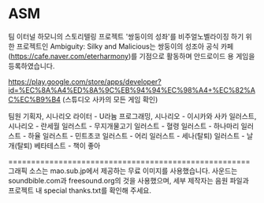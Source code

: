 # ASM
팀 이터널 하모니의 스토리텔링 프로젝트 '쌍둥이의 성좌'를 비주얼노벨라이징 하기 위한 프로젝트인 Ambiguity: Silky and Malicious는
쌍둥이의 성조아 공식 카페(https://cafe.naver.com/eterharmony)를 기점으로 활동하며 안드로이드 용 게임을 등록하였습니다.

https://play.google.com/store/apps/developer?id=%EC%8A%A4%ED%8A%9C%EB%94%94%EC%98%A4+%EC%82%AC%EC%B9%B4
(스튜디오 사카의 모든 게임 확인)

팀원
기획자, 시나리오 라이터 - U라늄
프로그래밍, 시나리오 - 이시카와 사카
일러스트, 시나리오 - 란세월
일러스트 - 무지개물고기
일러스트 - 혈령
일러스트 - 하나마리
일러스트 - 하율 
일러스트 - 민트초코
일러스트 - 어리
일러스트 - 세나(탈퇴)
일러스트 - 날개(탈퇴)
베타테스트 - 책이 좋아

=====================================================
그래픽 소스는 mao.sub.jp에서 제공하는 무료 이미지를 사용했습니다.
사운드는 soundbible.com과 freesound.org의 것을 사용했으며, 세부 제작자는 음원 파일과 프로젝트 내 special thanks.txt를 확인해 주세요.

